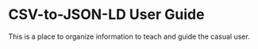 # CSV-to-JSON-LD User Guide

This is a place to organize information to teach and guide the casual user. 
